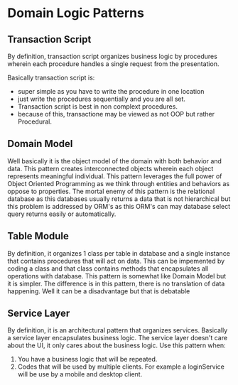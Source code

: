# Domain Logic Patterns

## Transaction Script

By definition, transaction script organizes business logic by procedures wherein each procedure handles a single request from the presentation.

Basically transaction script is:
* super simple as you have to write the procedure in one location
* just write the procedures sequentially and you are all set.
* Transaction script is best in non complext procedures. 
* because of this, transactione may be viewed as not OOP but rather Procedural.

## Domain Model
Well basically it is the object model of the domain with both behavior and data. This pattern creates interconnected objects wherein each object represents meaningful individual. This pattern leverages the full power of Object Oriented Programming as we think through entities and behaviors as oppose to properties. The mortal enemy of this pattern is the relational database as this databases usually returns a data that is not hierarchical but this problem is addressed by ORM's as this ORM's can may database select query returns easily or automatically.

## Table Module
By definition, it organizes 1 class per table in database and a single instance that contains procedures that will act on data. This can be impemented by coding a class and that class contains methods that encapsulates all operations with database. This pattern is somewhat like Domain Model but it is simpler. The difference is in this pattern, there is no translation of data happening. Well it can be a disadvantage but that is debatable

## Service Layer
By definition, it is an architectural pattern that organizes services. Basically a service layer encapsulates business logic. The service layer doesn't care about the UI, it only cares about the business logic. Use this pattern when:
1. You have a business logic that will be repeated.
2. Codes that will be used by multiple clients. For example a loginService will be use by a mobile and desktop client.
